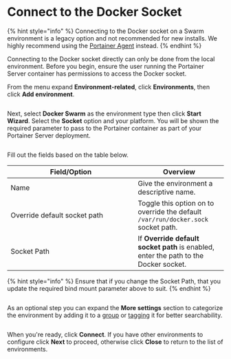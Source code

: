 # Connect to the Docker Socket

{% hint style="info" %}
Connecting to the Docker socket on a Swarm environment is a legacy option and not recommended for new installs. We highly recommend using the [Portainer Agent](agent.md) instead.
{% endhint %}

Connecting to the Docker socket directly can only be done from the local environment. Before you begin, ensure the user running the Portainer Server container has permissions to access the Docker socket.

From the menu expand **Environment-related**, click **Environments**, then click **Add environment**.

<figure><img src="../../../../.gitbook/assets/2.22-environments-add.gif" alt=""><figcaption></figcaption></figure>

Next, select **Docker Swarm** as the environment type then click **Start Wizard**. Select the **Socket** option and your platform. You will be shown the required parameter to pass to the Portainer container as part of your Portainer Server deployment.

<figure><img src="../../../../.gitbook/assets/2.18-environments-add-swarm-socket-command.png" alt=""><figcaption></figcaption></figure>

Fill out the fields based on the table below.

<table><thead><tr><th width="280">Field/Option</th><th>Overview</th></tr></thead><tbody><tr><td>Name</td><td>Give the environment a descriptive name.</td></tr><tr><td>Override default socket path</td><td>Toggle this option on to override the default <code>/var/run/docker.sock</code> socket path.</td></tr><tr><td>Socket Path</td><td>If <strong>Override default socket path</strong> is enabled, enter the path to the Docker socket.</td></tr></tbody></table>

{% hint style="info" %}
Ensure that if you change the Socket Path, that you update the required bind mount parameter above to suit.
{% endhint %}

<figure><img src="../../../../.gitbook/assets/2.18-environments-add-docker-socket-details.png" alt=""><figcaption></figcaption></figure>

As an optional step you can expand the **More settings** section to categorize the environment by adding it to a [group](../../groups.md) or [tagging](../../tags.md) it for better searchability.

<figure><img src="../../../../.gitbook/assets/2.18-environments-add-docker-moresettings.png" alt=""><figcaption></figcaption></figure>

When you're ready, click **Connect**. If you have other environments to configure click **Next** to proceed, otherwise click **Close** to return to the list of environments.
